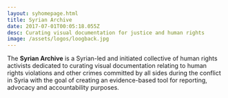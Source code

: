 ```yaml
---
layout: syhomepage.html
title: Syrian Archive
date: 2017-07-01T00:05:18.055Z
desc: Curating visual documentation for justice and human rights
image: /assets/logos/loogback.jpg
---
```


The **Syrian Archive** is a Syrian-led and initiated collective of human rights activists dedicated to curating visual documentation relating to human rights violations and other crimes committed by all sides during the conflict in Syria with the goal of creating an evidence-based tool for reporting, advocacy and accountability purposes.
